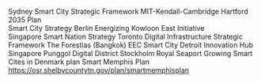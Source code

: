 Sydney Smart City Strategic Framework
MIT-Kendall-Cambridge
Hartford 2035 Plan	
Smart City Strategy Berlin
Energizing Kowloon East Initiative	
Singapore Smart Nation Strategy	
Toronto Digital Infrastructure Strategic Framework
The Forestias (Bangkok)	
EEC Smart City
Detroit Innovation Hub
Singapore Punggol Digital District
Stockholm Royal Seaport	
Growing Smart Cites in Denmark plan
Smart Memphis Plan https://osr.shelbycountytn.gov/plan/smartmemphisplan
